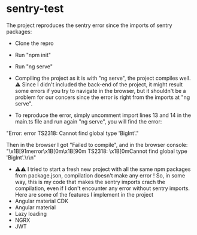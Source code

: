 # sentry-test

The project reproduces the sentry error since the imports of sentry packages:
- Clone the repro
- Run "npm init"
- Run "ng serve"

- Compiling the project as it is with "ng serve", the project compiles well. ⚠️ Since I didn't included the back-end of the project, it might result some errors if you try to navigate in the browser, but it shouldn't be a problem for our concers since the error is right from the imports at "ng serve".

- To reproduce the error, simply uncomment import lines 13 and 14 in the main.ts file and run again "ng serve", you will find the error:
  
"Error: error TS2318: Cannot find global type 'BigInt'."

Then in the browser I got "Failed to compile", and in the browser console:
"\x1B[91merror\x1B[0m\x1B[90m TS2318: \x1B[0mCannot find global type 'BigInt'.\r\n"

- ⚠️⚠️ I tried to start a fresh new project with all the same npm packages from package.json, compilation doesn't make any error ! So, in some way, this is my code that makes the sentry imports crach the compilation, even if I don't encounter any error without sentry imports. Here are some of the features I implement in the project
- Angular material CDK
- Angular material
- Lazy loading
- NGRX
- JWT
